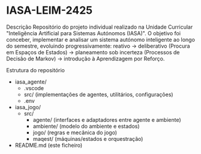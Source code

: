 # IASA-LEIM-2425

Descrição
Repositório do projeto individual realizado na Unidade Curricular "Inteligência Artificial para Sistemas Autónomos (IASA)". O objetivo foi conceber, implementar e analisar um sistema autónomo inteligente ao longo do semestre, evoluindo progressivamente: reativo → deliberativo (Procura em Espaços de Estados) → planeamento sob incerteza (Processos de Decisão de Markov) → introdução à Aprendizagem por Reforço.

Estrutura do repositório
- iasa_agente/
  - .vscode
  - src/ (implementações de agentes, utilitários, configurações)
  - .env
- iasa_jogo/
  - src/
    - agente/ (interfaces e adaptadores entre agente e ambiente)
    - ambiente/ (modelo do ambiente e estados)
    - jogo/ (regras e mecânica do jogo)
    - maqest/ (máquinas/estados e orquestração)
- README.md (este ficheiro)

